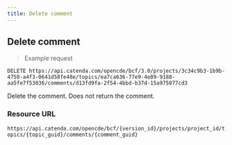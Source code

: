 ```yaml
---
title: Delete comment
---
```


## Delete comment

> Example request

```http
DELETE https://api.catenda.com/opencde/bcf/3.0/projects/3c34c9b3-1b9b-4750-a4f3-0641d58fe48e/topics/ea7ca636-77e9-4e89-9188-aa5fe7f53036/comments/d13fd9fa-2f54-4bbd-b37d-15a975077cd3
```

Delete the comment. Does not return the comment.

### Resource URL

`https://api.catenda.com/opencde/bcf/{version_id}/projects/project_id/topics/{topic_guid}/comments/{comment_guid}`
